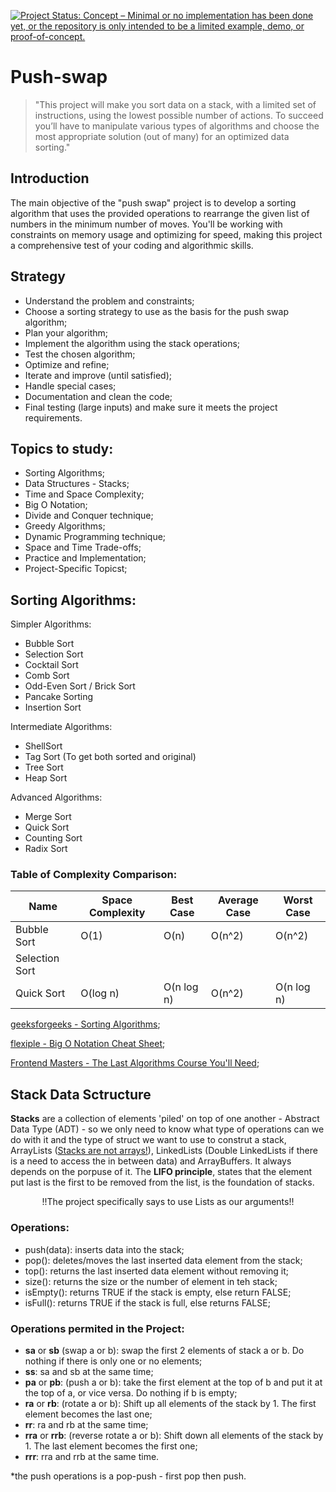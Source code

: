 [![Project Status: Concept – Minimal or no implementation has been done yet, or the repository is only intended to be a limited example, demo, or proof-of-concept.](https://www.repostatus.org/badges/latest/concept.svg)](https://www.repostatus.org/#concept)

# Push-swap
> "This project will make you sort data on a stack, with a limited set of instructions, using the lowest possible number of actions. To succeed you’ll have to manipulate various types of algorithms and choose the most appropriate solution (out of many) for an optimized data sorting."

## Introduction
The main objective of the "push swap" project is to develop a sorting algorithm that uses the provided operations to rearrange the given list of numbers in the minimum number of moves. You'll be working with constraints on memory usage and optimizing for speed, making this project a comprehensive test of your coding and algorithmic skills.

## Strategy
- Understand the problem and constraints;
- Choose a sorting strategy to use as the basis for the push swap algorithm;
- Plan your algorithm;
- Implement the algorithm using the stack operations;
- Test the chosen algorithm;
- Optimize and refine;
- Iterate and improve (until satisfied);
- Handle special cases;
- Documentation and clean the code;
- Final testing (large inputs) and make sure it meets the project requirements.

## Topics to study:
- Sorting Algorithms;
- Data Structures - Stacks;
- Time and Space Complexity;
- Big O Notation;
- Divide and Conquer technique;
- Greedy Algorithms;
- Dynamic Programming technique;
- Space and Time Trade-offs;
- Practice and Implementation;
- Project-Specific Topicst;

## Sorting Algorithms:

Simpler Algorithms:
- Bubble Sort
- Selection Sort
- Cocktail Sort
- Comb Sort
- Odd-Even Sort / Brick Sort
- Pancake Sorting
- Insertion Sort

Intermediate Algorithms:
- ShellSort
- Tag Sort (To get both sorted and original)
- Tree Sort
- Heap Sort

Advanced Algorithms:
- Merge Sort
- Quick Sort
- Counting Sort
- Radix Sort

### Table of Complexity Comparison:
| Name	| Space Complexity| Best Case	| Average Case	| Worst Case	|
|---	|---	|---		|---			|---			|
|Bubble Sort| O(1)| O(n)| O(n^2)| O(n^2)|
|Selection Sort|
|Quick Sort| O(log n) | O(n log n) | O(n^2) | O(n log n) |

[geeksforgeeks - Sorting Algorithms](https://www.geeksforgeeks.org/sorting-algorithms/);

[flexiple - Big O Notation Cheat Sheet](https://flexiple.com/algorithms/big-o-notation-cheat-sheet/);

[Frontend Masters - The Last Algorithms Course You'll Need](https://frontendmasters.com/courses/algorithms/);

## Stack Data Sctructure

**Stacks** are a collection of elements 'piled' on top of one another - Abstract Data Type (ADT) - so we only need to know what type of operations can we do with it and the type of struct we want to use to construt a stack, ArrayLists ([Stacks are not arrays!](https://www.tutorialspoint.com/difference-between-stack-and-array)), LinkedLists (Double LinkedLists if there is a need to access the in between data) and ArrayBuffers. It always depends on the porpuse of it. The **LIFO principle**, states that the element put last is the first to be removed from the list, is the foundation of stacks.

<center> !!The project specifically says to use Lists as our arguments!! </center>

### Operations:

- push(data): inserts data into the stack;
- pop(): deletes/moves the last inserted data element from the stack;
- top(): returns the last inserted data element without removing it;
- size(): returns the size or the number of element in teh stack;
- isEmpty(): returns TRUE if the stack is empty, else return FALSE;
- isFull(): returns TRUE if the stack is full, else returns FALSE;

### Operations permited in the Project:

- **sa** or **sb** (swap a or b): swap the first 2 elements of stack a or b. Do nothing if there is only one or no elements;
- **ss**: sa and sb at the same time;
- **pa** or **pb**: (push a or b): take the first element at the top of b and put it at the top of a, or vice versa. Do nothing if b is empty;
- **ra** or **rb**: (rotate a or b): Shift up all elements of the stack by 1. The first element becomes the last one;
- **rr**: ra and rb at the same time;
- **rra** or **rrb**: (reverse rotate a or b):  Shift down all elements of the stack by 1. The last element becomes the first one;
- **rrr**: rra and rrb at the same time.

*the push operations is a pop-push - first pop then push.
